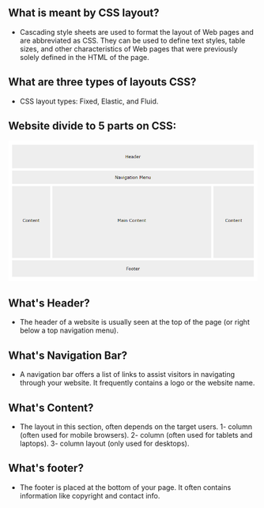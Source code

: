 ## What is meant by CSS layout?
* Cascading style sheets are used to format the layout of Web pages and are abbreviated as CSS. They can be used to define text styles, table sizes, and other characteristics of Web pages that were previously solely defined in the HTML of the page.

## What are three types of layouts CSS?
* CSS layout types: Fixed, Elastic, and Fluid.


## Website divide to 5 parts on CSS:
![fig1](WD.png)


## What's Header? 
* The header of a website is usually seen at the top of the page (or right below a top navigation menu). 

## What's Navigation Bar?
* A navigation bar offers a list of links to assist visitors in navigating through your website. It frequently contains a logo or the website name.

## What's Content?
* The layout in this section, often depends on the target users.
1- column (often used for mobile browsers).
2- column (often used for tablets and laptops).
3- column layout (only used for desktops).
 
## What's footer?
* The footer is placed at the bottom of your page. It often contains information like copyright and contact info.



